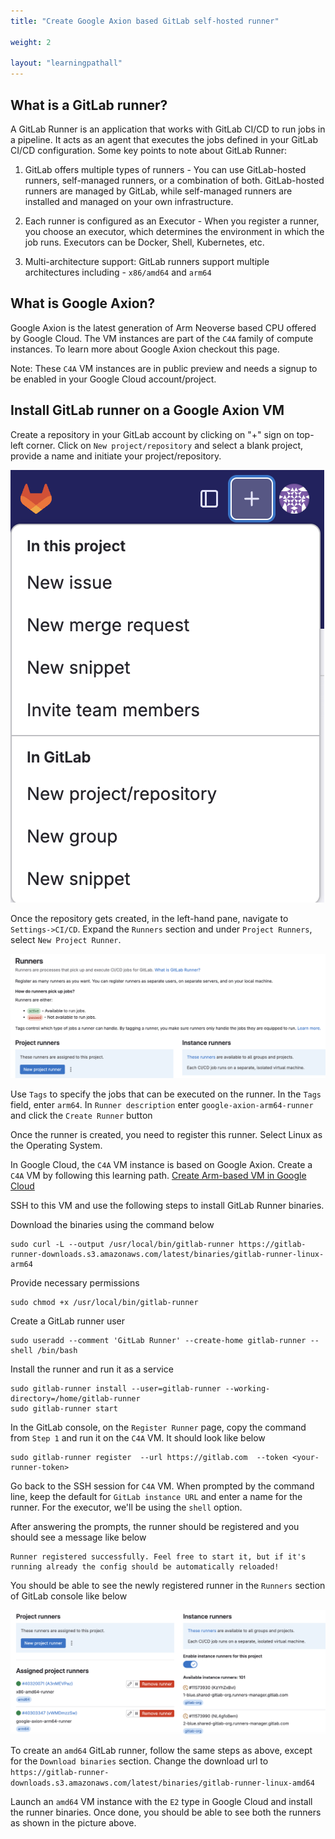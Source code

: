 ```yaml
---
title: "Create Google Axion based GitLab self-hosted runner"

weight: 2

layout: "learningpathall"
---
```


## What is a GitLab runner?
A GitLab Runner is an application that works with GitLab CI/CD to run jobs in a pipeline. It acts as an agent that executes the jobs defined in your GitLab CI/CD configuration. Some key points to note about GitLab Runner:

1. GitLab offers multiple types of runners - You can use GitLab-hosted runners, self-managed runners, or a combination of both. GitLab-hosted runners are managed by GitLab, while self-managed runners are installed and managed on your own infrastructure.

2. Each runner is configured as an Executor - When you register a runner, you choose an executor, which determines the environment in which the job runs. Executors can be Docker, Shell, Kubernetes, etc.

3. Multi-architecture support: GitLab runners support multiple architectures including - `x86/amd64` and `arm64`

## What is Google Axion?
Google Axion is the latest generation of Arm Neoverse based CPU offered by Google Cloud. The VM instances are part of the `C4A` family of compute instances. To learn more about Google Axion checkout this page.

Note: These `C4A` VM instances are in public preview and needs a signup to be enabled in your Google Cloud account/project.

## Install GitLab runner on a Google Axion VM

Create a repository in your GitLab account by clicking on "+" sign on top-left corner. Click on `New project/repository` and select a blank project, provide a name and initiate your project/repository.

![repository #center](_images/repository.png)

Once the repository gets created, in the left-hand pane, navigate to `Settings->CI/CD`. Expand the `Runners` section and under `Project Runners`, select `New Project Runner`.

![arm64-runner #center](_images/create-gitlab-runner.png)

Use `Tags` to specify the jobs that can be executed on the runner. In the `Tags` field, enter `arm64`. In `Runner description` enter `google-axion-arm64-runner` and click the `Create Runner` button

Once the runner is created, you need to register this runner. Select Linux as the Operating System.

In Google Cloud, the `C4A` VM instance is based on Google Axion. Create a `C4A` VM by following this learning path. [Create Arm-based VM in Google Cloud](/learning-paths/servers-and-cloud-computing/csp/google/)

SSH to this VM and use the following steps to install GitLab Runner binaries.

Download the binaries using the command below

```console
sudo curl -L --output /usr/local/bin/gitlab-runner https://gitlab-runner-downloads.s3.amazonaws.com/latest/binaries/gitlab-runner-linux-arm64
```

Provide necessary permissions
```console
sudo chmod +x /usr/local/bin/gitlab-runner
```
Create a GitLab runner user
```console
sudo useradd --comment 'GitLab Runner' --create-home gitlab-runner --shell /bin/bash
```
Install the runner and run it as a service
```console
sudo gitlab-runner install --user=gitlab-runner --working-directory=/home/gitlab-runner
sudo gitlab-runner start
```
In the GitLab console, on the `Register Runner` page, copy the command from `Step 1` and run it on the `C4A` VM. It should look like below
```console
sudo gitlab-runner register  --url https://gitlab.com  --token <your-runner-token>
```
Go back to the SSH session for `C4A` VM. When prompted by the command line, keep the default for `GitLab instance URL` and enter a name for the runner. For the executor, we'll be using the `shell` option.

After answering the prompts, the runner should be registered and you should see a message like below

```output
Runner registered successfully. Feel free to start it, but if it's running already the config should be automatically reloaded!
```

You should be able to see the newly registered runner in the `Runners` section of GitLab console like below

![registered-runner #center](_images/registered-runner.png)

To create an `amd64` GitLab runner, follow the same steps as above, except for the `Download binaries` section. Change the download url to `https://gitlab-runner-downloads.s3.amazonaws.com/latest/binaries/gitlab-runner-linux-amd64`

Launch an `amd64` VM instance with the `E2` type in Google Cloud and install the runner binaries. Once done, you should be able to see both the runners as shown in the picture above.

